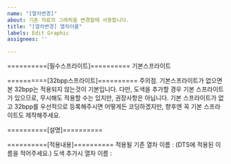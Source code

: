 ```yaml
---
name: "[열차변경]"
about: 기존 자료의 그래픽을 변경할때 사용합니다.
title: "[열차변경] 열차이름"
labels: Edit Graphic
assignees: ''

---
```


==========[필수스프라이트]==========
기본스프라이트

==========[32bpp스프라이트]==========
주의점. 기본스프라이트가 없으면 본 32bpp는 적용되지 않는것이 기본입니다.
다만, 도색을 추가할 경우 기본 스프라이트가 있으므로, 무시해도 적용할 수는 있지만, 권장사항은 아닙니다.
기본 스프라이트가 없고 32bpp를 우선적으로 등록해주시면 어떻게든 코딩하겠지만, 향후엔 꼭 기본 스프라이트도 제작해주세요.

==========[설명]==========

==========[적용내용]==========
적용될 기존 열차 이름 : (DTS에 적용된 이름을 적어주세요.)
도색 추가시 열차 이름 :
